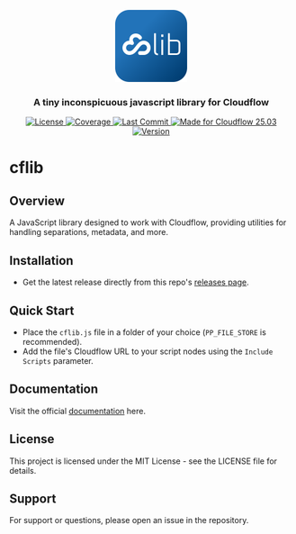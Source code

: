 <p align="center">
  <img alt="Icon image" src="./images/cflib.svg" height="128">
  <h3 align="center">A tiny inconspicuous javascript library for Cloudflow</h3>
</p>

<p align="center">
  <a href="https://github.com/jcgerhard/cflib/blob/main/LICENSE">
    <img src="https://img.shields.io/badge/license-MIT-darkgreen.svg" alt="License">
  </a>
  <a href="#">
    <img src="https://img.shields.io/codecov/c/github/jcgerhard/cflib" alt="Coverage">
  </a>
  <a href="https://github.com/jcgerhard/cflib/commits/main">
    <img src="https://img.shields.io/github/last-commit/jcgerhard/cflib" alt="Last Commit">
  </a>
  <a href="#">
    <img src="https://img.shields.io/badge/Ready%20for-Cloudflow%2025.03-blue" alt="Made for Cloudflow 25.03">
  </a>
  <a href="#">
    <img src="https://img.shields.io/github/v/release/jcgerhard/cflib?include_prereleases" alt="Version">
  </a>
</p>

# cflib

## Overview

A JavaScript library designed to work with Cloudflow, providing utilities for handling separations, metadata, and more.

## Installation

- Get the latest release directly from this repo's [releases page](https://github.com/jcgerhard/cflib/releases).

## Quick Start

- Place the `cflib.js`  file in a folder of your choice (`PP_FILE_STORE` is recommended).
- Add the file's Cloudflow URL to your script nodes using the `Include Scripts` parameter.

## Documentation

Visit the official [documentation](docs/index.md) here.

## License

This project is licensed under the MIT License - see the LICENSE file for details.

## Support

For support or questions, please open an issue in the repository.
